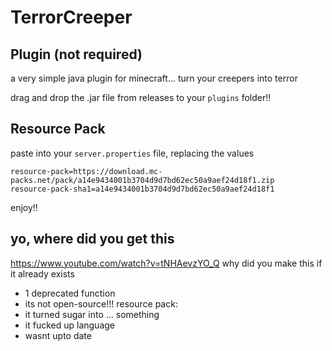 # TerrorCreeper

## Plugin (not required)
a very simple java plugin for minecraft... turn your creepers into terror

drag and drop the .jar file from releases to your <code>plugins</code> folder!!

## Resource Pack
paste into your <code>server.properties</code> file, replacing the values
```properties
resource-pack=https://download.mc-packs.net/pack/a14e9434001b3704d9d7bd62ec50a9aef24d18f1.zip
resource-pack-sha1=a14e9434001b3704d9d7bd62ec50a9aef24d18f1
```
enjoy!!

## yo, where did you get this
https://www.youtube.com/watch?v=tNHAevzYO_Q
why did you make this if it already exists
- 1 deprecated function
- its not open-source!!!
resource pack:
- it turned sugar into ... something
- it fucked up language
- wasnt upto date
